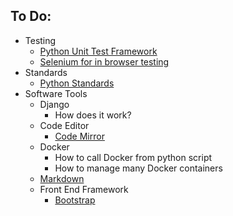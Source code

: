 To Do:
------
+ Testing
  + [Python Unit Test Framework](https://docs.python.org/3/library/unittest.html)
  + [Selenium for in browser testing](https://www.seleniumhq.org/)
+ Standards
  + [Python Standards](https://www.python.org/dev/peps/pep-0008/)
+ Software Tools
  + Django
    + How does it work?
  + Code Editor
    + [Code Mirror](https://codemirror.net/)
  + Docker
    + How to call Docker from python script
    + How to manage many Docker containers
  + [Markdown](https://github.com/adam-p/markdown-here/wiki/Markdown-Cheatsheet#links)
  + Front End Framework
    + [Bootstrap](https://getbootstrap.com/)
 
